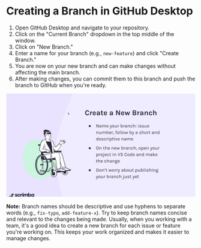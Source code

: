 # Creating a Branch in GitHub Desktop

1. Open GitHub Desktop and navigate to your repository.
2. Click on the "Current Branch" dropdown in the top middle of the window.
3. Click on "New Branch."
4. Enter a name for your branch (e.g., `new-feature`) and click "Create Branch."
5. You are now on your new branch and can make changes without affecting the main branch.
6. After making changes, you can commit them to this branch and push the branch to GitHub when you're ready.

![Creating a Branch in GitHub Desktop](creating-a-branch-github-desktop.png)

**Note:** Branch names should be descriptive and use hyphens to separate words (e.g., `fix-typo`, `add-feature-x`). Try to keep branch names concise and relevant to the changes being made. Usually, when you working with a team, it's a good idea to create a new branch for each issue or feature you're working on. This keeps your work organized and makes it easier to manage changes.
